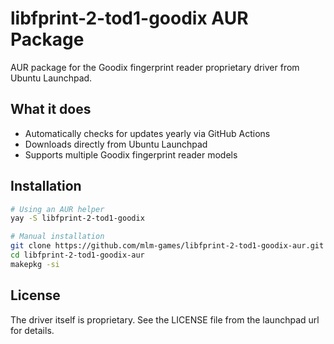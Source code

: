 # libfprint-2-tod1-goodix AUR Package

AUR package for the Goodix fingerprint reader proprietary driver from Ubuntu Launchpad.

## What it does

- Automatically checks for updates yearly via GitHub Actions
- Downloads directly from Ubuntu Launchpad
- Supports multiple Goodix fingerprint reader models

## Installation

```bash
# Using an AUR helper
yay -S libfprint-2-tod1-goodix

# Manual installation
git clone https://github.com/mlm-games/libfprint-2-tod1-goodix-aur.git
cd libfprint-2-tod1-goodix-aur
makepkg -si
```

## License

The driver itself is proprietary. See the LICENSE file from the launchpad url for details.

